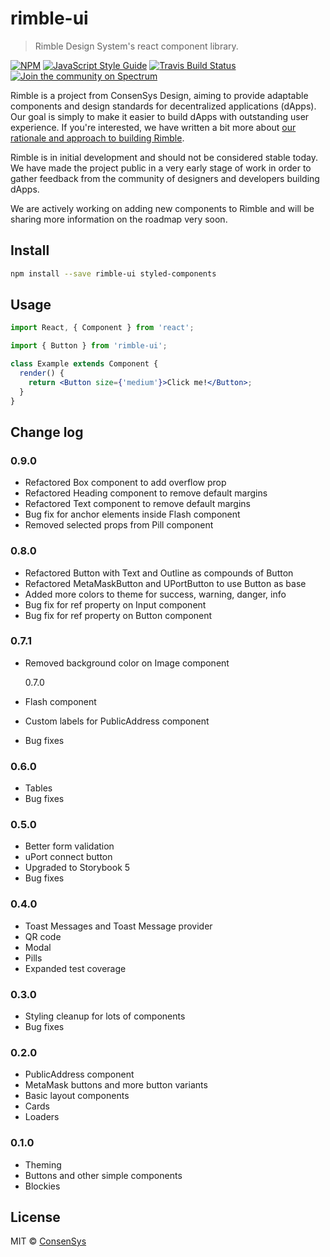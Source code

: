# rimble-ui

> Rimble Design System&#x27;s react component library.

[![NPM](https://img.shields.io/npm/v/rimble-ui.svg)](https://www.npmjs.com/package/rimble-ui)
[![JavaScript Style Guide](https://img.shields.io/badge/code_style-standard-brightgreen.svg)](https://standardjs.com)
[![Travis Build Status](https://travis-ci.com/ConsenSys/rimble-ui.svg?branch=master)](https://travis-ci.com/ConsenSys/rimble-ui)
[![Join the community on Spectrum](https://withspectrum.github.io/badge/badge.svg)](https://spectrum.chat/rimble)

Rimble is a project from ConsenSys Design, aiming to provide adaptable components and design standards for decentralized applications (dApps). Our goal is simply to make it easier to build dApps with outstanding user experience. If you're interested, we have written a bit more about [our rationale and approach to building Rimble](https://blog.prototypr.io/this-is-rimble-d0f1ad26b8b6).

Rimble is in initial development and should not be considered stable today. We have made the project public in a very early stage of work in order to gather feedback from the community of designers and developers building dApps.

We are actively working on adding new components to Rimble and will be sharing more information on the roadmap very soon.

## Install

```bash
npm install --save rimble-ui styled-components
```

## Usage

```jsx
import React, { Component } from 'react';

import { Button } from 'rimble-ui';

class Example extends Component {
  render() {
    return <Button size={'medium'}>Click me!</Button>;
  }
}
```

## Change log

### 0.9.0

- Refactored Box component to add overflow prop
- Refactored Heading component to remove default margins
- Refactored Text component to remove default margins
- Bug fix for anchor elements inside Flash component
- Removed selected props from Pill component

### 0.8.0

- Refactored Button with Text and Outline as compounds of Button
- Refactored MetaMaskButton and UPortButton to use Button as base
- Added more colors to theme for success, warning, danger, info
- Bug fix for ref property on Input component
- Bug fix for ref property on Button component

### 0.7.1

- Removed background color on Image component

  0.7.0

- Flash component
- Custom labels for PublicAddress component
- Bug fixes

### 0.6.0

- Tables
- Bug fixes

### 0.5.0

- Better form validation
- uPort connect button
- Upgraded to Storybook 5
- Bug fixes

### 0.4.0

- Toast Messages and Toast Message provider
- QR code
- Modal
- Pills
- Expanded test coverage

### 0.3.0

- Styling cleanup for lots of components
- Bug fixes

### 0.2.0

- PublicAddress component
- MetaMask buttons and more button variants
- Basic layout components
- Cards
- Loaders

### 0.1.0

- Theming
- Buttons and other simple components
- Blockies

## License

MIT © [ConsenSys](https://github.com/ConsenSys)
